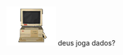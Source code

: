![image alt](tumblr_10593c5df12017f2d2056fbd316b01d0_cd142c89_100.gif)
deus joga dados?
<!--
**ccccccce454545rew/ccccccce454545rew** is a ✨ _special_ ✨ repository because its `README.md` (this file) appears on your GitHub profile.

Here are some ideas to get you started:

- 🔭 I’m currently working on ...
- 🌱 I’m currently learning ...
- 👯 I’m looking to collaborate on ...
- 🤔 I’m looking for help with ...
- 💬 Ask me about ...
- 📫 How to reach me: ...
- 😄 Pronouns: ...
- ⚡ Fun fact: ...
-->
